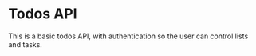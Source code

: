 # Todos API

This is a basic todos API, with authentication so the user can control lists and tasks. 
